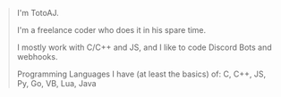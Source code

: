 > I'm TotoAJ.
> 
> I'm a freelance coder who does it in his spare time.
> 
> I mostly work with C/C++ and JS, and I like to code Discord Bots and webhooks.
> 
> Programming Languages I have (at least the basics) of:
> C, C++, JS, Py, Go, VB, Lua, Java
